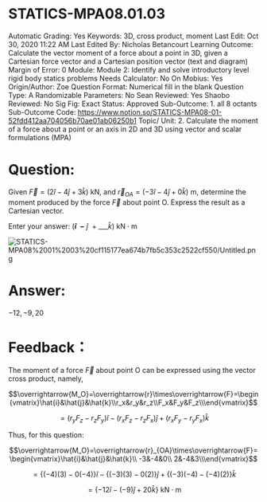 # STATICS-MPA08.01.03

Automatic Grading: Yes
Keywords: 3D, cross product, moment
Last Edit: Oct 30, 2020 11:22 AM
Last Edited By: Nicholas Betancourt
Learning Outcome: Calculate the vector moment of a force about a point in 3D, given a Cartesian force vector and a Cartesian position vector (text and diagram)
Margin of Error: 0
Module: Module 2: Identify and solve introductory level rigid body statics problems
Needs Calculator: No
On Mobius: Yes
Origin/Author: Zoe
Question Format: Numerical fill in the blank
Question Type: A
Randomizable Parameters: No
Sean Reviewed: Yes
Shaobo Reviewed: No
Sig Fig: Exact
Status: Approved
Sub-Outcome: 1. all 8 octants
Sub-Outcome Code: https://www.notion.so/STATICS-MPA08-01-52fdd412aa704056b70ae01ab06250b1
Topic/ Unit: 2. Calculate the moment of a force about a point or an axis in 2D and 3D using vector and scalar formulations (MPA)

# Question:

Given $\overrightarrow{F}=(2\hat{i}-4\hat{j}+3\hat{k})~\text{kN}$, and $\overrightarrow{r}_{OA}=(-3\hat{i}-4\hat{j}+0\hat{k})~\text{m}$, determine the moment produced by the force $\overrightarrow{F}$ about point O. Express the result as a Cartesian vector.

Enter your answer:     $($___$\hat{i}~~-$___$~\hat{j}~~+~$___$\hat{k})$  $\text{kN}\cdot\text{m}$

![STATICS-MPA08%2001%2003%20cf115177ea674b7fb5c353c2522cf550/Untitled.png](STATICS-MPA08%2001%2003%20cf115177ea674b7fb5c353c2522cf550/Untitled.png)

# Answer:

$-12,-9,20$

# Feedback：

The moment of a force $\overrightarrow{F}$ about point O can be expressed using the vector cross product, namely,

$$\overrightarrow{M_O}=\overrightarrow{r}\times\overrightarrow{F}=\begin{vmatrix}\hat{i}&\hat{j}&\hat{k}\\r_x&r_y&r_z\\F_x&F_y&F_z\\\end{vmatrix}$$

$$=(r_yF_z-r_zF_y)\hat{i}-(r_xF_z-r_zF_x)\hat{j}+(r_xF_y-r_yF_x)\hat{k}$$

Thus, for this question:

$$\overrightarrow{M_O}=\overrightarrow{r}_{OA}\times\overrightarrow{F}=\begin{vmatrix}\hat{i}&\hat{j}&\hat{k}\\ -3&-4&0\\ 2&-4&3\\\end{vmatrix}$$

$$=\{(-4)(3)-0(-4)\}\hat{i}-\{(-3)(3)-0(2)\}\hat{j}+\{(-3)(-4)-(-4)(2)\}\hat{k}$$

$$=\{-12\hat{i}-(-9)\hat{j}+20\hat{k}\}~\text{kN}\cdot\text{m}$$